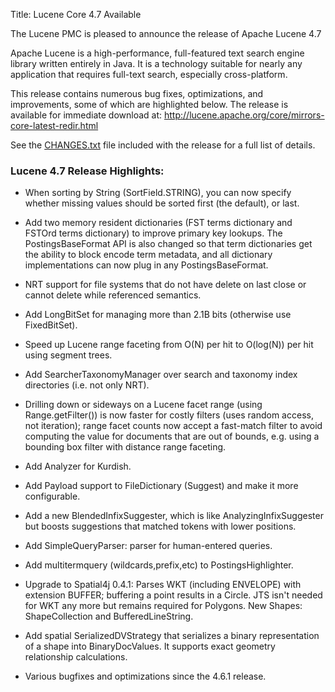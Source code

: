 Title: Lucene Core 4.7 Available

The Lucene PMC is pleased to announce the release of Apache Lucene 4.7

Apache Lucene is a high-performance, full-featured text search engine
library written entirely in Java. It is a technology suitable for nearly
any application that requires full-text search, especially cross-platform.

This release contains numerous bug fixes, optimizations, and
improvements, some of which are highlighted below. The release
is available for immediate download at:
  <http://lucene.apache.org/core/mirrors-core-latest-redir.html>

See the [CHANGES.txt](/core/4_7_0/changes/Changes.html) file included
with the release for a full list of details.

### Lucene 4.7 Release Highlights:

* When sorting by String (SortField.STRING), you can now specify whether missing values should be sorted first (the default), or last.

* Add two memory resident dictionaries (FST terms dictionary and FSTOrd
  terms dictionary) to improve primary key lookups. The
  PostingsBaseFormat API is also changed so that term dictionaries get
  the ability to block encode term metadata, and all dictionary
  implementations can now plug in any PostingsBaseFormat.

* NRT support for file systems that do not have delete on last close or cannot delete while referenced semantics.

* Add LongBitSet for managing more than 2.1B bits (otherwise use FixedBitSet).

* Speed up Lucene range faceting from O(N) per hit to O(log(N)) per hit using segment trees.

* Add SearcherTaxonomyManager over search and taxonomy index directories
  (i.e. not only NRT).

* Drilling down or sideways on a Lucene facet range (using
  Range.getFilter()) is now faster for costly filters (uses random
  access, not iteration); range facet counts now accept a fast-match
  filter to avoid computing the value for documents that are out of
  bounds, e.g. using a bounding box filter with distance range faceting.

* Add Analyzer for Kurdish.

* Add Payload support to FileDictionary (Suggest) and make it more configurable.

* Add a new BlendedInfixSuggester, which is like AnalyzingInfixSuggester but boosts suggestions that matched tokens with lower positions.

* Add SimpleQueryParser: parser for human-entered queries.

* Add multitermquery (wildcards,prefix,etc) to PostingsHighlighter.

* Upgrade to Spatial4j 0.4.1: Parses WKT (including ENVELOPE) with extension BUFFER; buffering a point results in a Circle. JTS isn't
  needed for WKT any more but remains required for Polygons. New Shapes: ShapeCollection and BufferedLineString.

* Add spatial SerializedDVStrategy that serializes a binary
  representation of a shape into BinaryDocValues. It supports exact
  geometry relationship calculations.

* Various bugfixes and optimizations since the 4.6.1 release.
